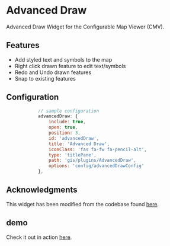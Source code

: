 # Advanced Draw
Advanced Draw Widget for the Configurable Map Viewer (CMV).

## Features
- Add styled text and symbols to the map
- Right click drawn feature to edit text/symbols
- Redo and Undo drawn features
- Snap to existing features   

## Configuration

```js
            // sample configuration
            advancedDraw: {
                include: true,
                open: true,
                position: 3,
                id: 'advancedDraw',
                title: 'Advanced Draw',
                iconClass: 'fas fa-fw fa-pencil-alt',
                type: 'titlePane',
                path: 'gis/plugins/AdvancedDraw',
                options: 'config/advancedDrawConfig'
            },
```

## Acknowledgments
This widget has been modified from the codebase found [here](https://github.com/stevenjh/advanced-draw-widget/tree/development).

## demo
Check it out in action [here](https://ishiland.github.io/cmv-widgets/).